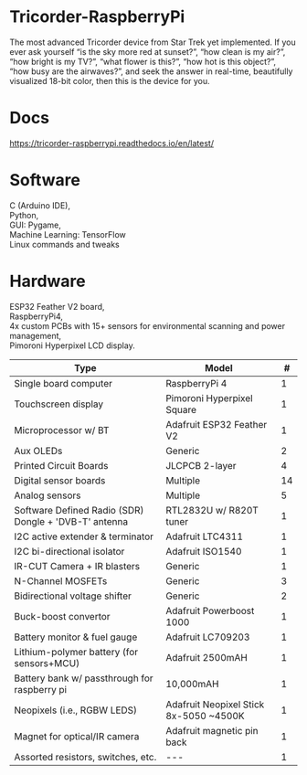 # Tricorder-RaspberryPi
The most advanced Tricorder device from Star Trek yet implemented. If you ever ask
yourself “is the sky more red at sunset?”, “how clean is my air?”, “how bright is my TV?”, “what flower is this?”, “how hot is this object?”, “how busy are the airwaves?”, and seek the answer in real-time, beautifully visualized 18-bit color, then this is the device for you.
# Docs
https://tricorder-raspberrypi.readthedocs.io/en/latest/
# Software 
C (Arduino IDE), \
Python, \
GUI: Pygame, \
Machine Learning: TensorFlow \
Linux commands and tweaks
# Hardware 
ESP32 Feather V2 board, \
RaspberryPi4, \
4x custom PCBs with 15+ sensors for environmental scanning and power management, \
Pimoroni Hyperpixel LCD display.

| Type                  | Model                      | # |
|-----------------------|----------------------------|---|
| Single board computer | RaspberryPi 4              | 1 |
| Touchscreen display   | Pimoroni Hyperpixel Square | 1 |
| Microprocessor w/ BT  | Adafruit ESP32 Feather V2  | 1 |
| Aux OLEDs             | Generic                    | 2 |
| Printed Circuit Boards| JLCPCB 2-layer             | 4 |
| Digital sensor boards | Multiple                   | 14|
| Analog sensors        | Multiple                   | 5 |
| Software Defined Radio (SDR) Dongle + 'DVB-T' antenna|  RTL2832U w/ R820T tuner      | 1 |
| I2C active extender & terminator | Adafruit LTC4311| 1 |
| I2C bi-directional isolator| Adafruit ISO1540      | 1 |
| IR-CUT Camera + IR blasters | Generic                   | 1 |
| N-Channel MOSFETs        | Generic                   | 3 |
| Bidirectional voltage shifter  | Generic                   | 2 |
| Buck-boost convertor         | Adafruit Powerboost 1000                   | 1 |
| Battery monitor & fuel gauge         | Adafruit LC709203                   | 1 |
| Lithium-polymer battery (for sensors+MCU)         | Adafruit 2500mAH                   | 1 |
| Battery bank w/ passthrough for raspberry pi  | 10,000mAH  | 1 |
| Neopixels (i.e., RGBW LEDS)  | Adafruit Neopixel Stick 8x-5050 ~4500K  | 1 |
| Magnet for optical/IR camera  | Adafruit magnetic pin back   | 1 |
| Assorted resistors, switches, etc.  | ---       | 1 |

